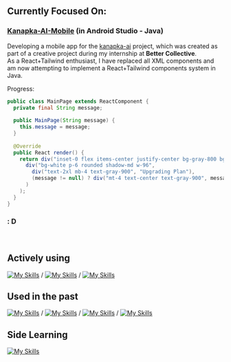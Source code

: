 ## Currently Focused On:
### [Kanapka-AI-Mobile](https://github.com/FylypekUNO/Kanapka-AI-Mobile) (in Android Studio - Java)

Developing a mobile app for the [kanapka-ai](https://github.com/Glider6014/kanapka-ai) project, which was created as part of a creative project during my internship at **Better Collective**.  
As a React+Tailwind enthusiast, I have replaced all XML components and am now attempting to implement a React+Tailwind components system in Java.

Progress:
```java
public class MainPage extends ReactComponent {
  private final String message;
  
  public MainPage(String message) {
    this.message = message;
  }
  
  @Override
  public React render() {
    return div("inset-0 flex items-center justify-center bg-gray-800 bg-opacity-50",
      div("bg-white p-6 rounded shadow-md w-96",
        div("text-2xl mb-4 text-gray-900", "Upgrading Plan"),
        (message != null) ? div("mt-4 text-center text-gray-900", message) : null
      )
    );
  }
}
```

### : D

<br/>

## Actively using
[![My Skills](https://skillicons.dev/icons?i=vscode,nextjs,nodejs,js,ts)](https://skillicons.dev) /
[![My Skills](https://skillicons.dev/icons?i=androidstudio,java)](https://skillicons.dev) /
[![My Skills](https://skillicons.dev/icons?i=rider,cs)](https://skillicons.dev)

## Used in the past
[![My Skills](https://skillicons.dev/icons?i=robloxstudio,lua)](https://skillicons.dev) /
[![My Skills](https://skillicons.dev/icons?i=pycharm,py)](https://skillicons.dev) /
[![My Skills](https://skillicons.dev/icons?i=clion,cpp)](https://skillicons.dev) /
[![My Skills](https://skillicons.dev/icons?i=php,mysql)](https://skillicons.dev)


## Side Learning
[![My Skills](https://skillicons.dev/icons?i=rust,deno)](https://skillicons.dev)

<!--
**FylypekUNO/FylypekUNO** is a ✨ _special_ ✨ repository because its `README.md` (this file) appears on your GitHub profile.

Here are some ideas to get you started:

- 🔭 I’m currently working on ...
- 🌱 I’m currently learning ...
- 👯 I’m looking to collaborate on ...
- 🤔 I’m looking for help with ...
- 💬 Ask me about ...
- 📫 How to reach me: ...
- 😄 Pronouns: ...
- ⚡ Fun fact: ...
-->
